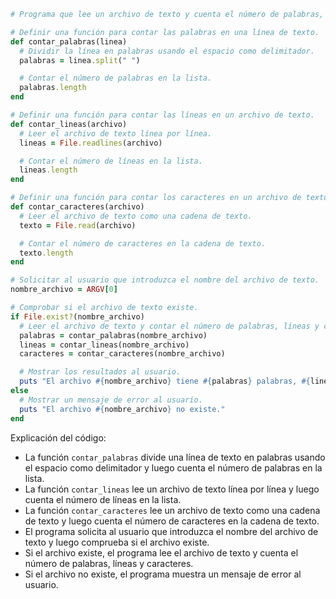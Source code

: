 ```ruby
# Programa que lee un archivo de texto y cuenta el número de palabras, líneas y caracteres.

# Definir una función para contar las palabras en una línea de texto.
def contar_palabras(linea)
  # Dividir la línea en palabras usando el espacio como delimitador.
  palabras = linea.split(" ")

  # Contar el número de palabras en la lista.
  palabras.length
end

# Definir una función para contar las líneas en un archivo de texto.
def contar_lineas(archivo)
  # Leer el archivo de texto línea por línea.
  lineas = File.readlines(archivo)

  # Contar el número de líneas en la lista.
  lineas.length
end

# Definir una función para contar los caracteres en un archivo de texto.
def contar_caracteres(archivo)
  # Leer el archivo de texto como una cadena de texto.
  texto = File.read(archivo)

  # Contar el número de caracteres en la cadena de texto.
  texto.length
end

# Solicitar al usuario que introduzca el nombre del archivo de texto.
nombre_archivo = ARGV[0]

# Comprobar si el archivo de texto existe.
if File.exist?(nombre_archivo)
  # Leer el archivo de texto y contar el número de palabras, líneas y caracteres.
  palabras = contar_palabras(nombre_archivo)
  lineas = contar_lineas(nombre_archivo)
  caracteres = contar_caracteres(nombre_archivo)

  # Mostrar los resultados al usuario.
  puts "El archivo #{nombre_archivo} tiene #{palabras} palabras, #{lineas} líneas y #{caracteres} caracteres."
else
  # Mostrar un mensaje de error al usuario.
  puts "El archivo #{nombre_archivo} no existe."
end
```

Explicación del código:

* La función `contar_palabras` divide una línea de texto en palabras usando el espacio como delimitador y luego cuenta el número de palabras en la lista.
* La función `contar_lineas` lee un archivo de texto línea por línea y luego cuenta el número de líneas en la lista.
* La función `contar_caracteres` lee un archivo de texto como una cadena de texto y luego cuenta el número de caracteres en la cadena de texto.
* El programa solicita al usuario que introduzca el nombre del archivo de texto y luego comprueba si el archivo existe.
* Si el archivo existe, el programa lee el archivo de texto y cuenta el número de palabras, líneas y caracteres.
* Si el archivo no existe, el programa muestra un mensaje de error al usuario.